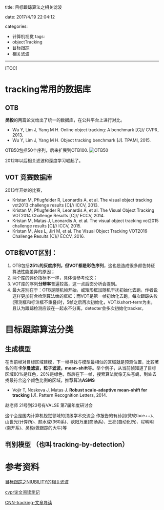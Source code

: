 
title: 目标跟踪算法之相关滤波

date: 2017/4/19 22:04:12

categories:
- 计算机视觉
tags:
- objectTracking
- 目标跟踪
- 相关滤波
---
[TOC]

# tracking常用的数据库

## OTB 
**吴毅**的两篇论文给出了统一的数据库，在公共平台上进行对比。
- Wu Y, Lim J, Yang M H. Online object tracking: A benchmark [C]// CVPR, 2013.
- Wu Y, Lim J, Yang M H. Object tracking benchmark [J]. TPAMI, 2015.
<!--more-->
OTB50包括50个序列，后来扩展到OTB100.
![OTB50][1]

2012年以后相关滤波和深度学习崛起了。



## VOT 竞赛数据库
2013年开始的比赛，


- Kristan M, Pflugfelder R, Leonardis A, et al. The visual object tracking vot2013 challenge results [C]// ICCV, 2013.
- Kristan M, Pflugfelder R, Leonardis A, et al. The Visual Object Tracking VOT2014 Challenge Results [C]// ECCV, 2014.
- Kristan M, Matas J, Leonardis A, et al. The visual object tracking vot2015 challenge results [C]// ICCV, 2015.
- Kristan M, Ales L, Jiri M, et al. The Visual Object Tracking VOT2016 Challenge Results [C]// ECCV, 2016.

## OTB和VOT区别：
1. OTB包括**25%的灰度序列，但VOT都是彩色序列**，这也是造成很多颜色特征算法性能差异的原因；
2. 两个库的评价指标不一样，具体请参考论文；
3. VOT库的序列**分辨率**普遍较高，这一点后面分析会提到。
4.  最大差别在于：OTB是随机帧开始，或矩形框加随机干扰初始化去跑，作者说这样更加符合检测算法给的框框；而VOT是第一帧初始化去跑，每次跟踪失败(预测框和标注框不重叠)时，5帧之后再次初始化，VOT以short-term为主，且认为跟踪检测应该在一起永不分离，detecter会多次初始化tracker。

# 目标跟踪算法分类
## 生成模型 
在当前帧对目标区域建模，下一帧寻找与模型最相似的区域就是预测位置，比较著名的有**卡尔曼滤波，粒子滤波，mean-shift**等。举个例子，从当前帧知道了目标区域80%是红色，20%是绿色，然后在下一帧，搜索算法就像无头苍蝇，到处去找最符合这个颜色比例的区域，推荐算法**ASMS**

- Vojir T, Noskova J, Matas J. **Robust scale-adaptive mean-shift for tracking** [J]. Pattern Recognition Letters, 2014.


赵老师   21号到23号有VALSE 第7届年度研讨会  

这个会是国内计算机视觉领域的顶级学术交流会  作报告的有孙剑(微软face++)、山世光(计算所)、颜水成(360系)、欧阳万里(商汤系)、王亮(自动化所)、程明明(南开系)、吴毅(做跟踪的大牛)等   

## 判别模型 （也叫 tracking-by-detection）



# 参考资料 

[目标跟踪之NIUBILITY的相关滤波](https://zhuanlan.zhihu.com/DCF-tracking)


[cvpr论文阅读笔记](http://www.cnblogs.com/wangxiaocvpr/)

[CNN-tracking-文章导读](http://blog.csdn.net/ben_ben_niao/article/details/51315000)

  [1]: https://www.github.com/DragonFive/CVBasicOp/raw/master/1492588025562.jpg "1492588025562"